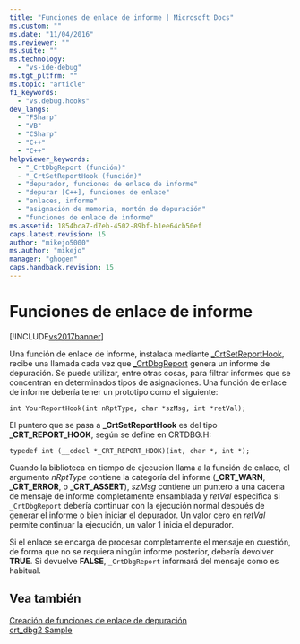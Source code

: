 ```yaml
---
title: "Funciones de enlace de informe | Microsoft Docs"
ms.custom: ""
ms.date: "11/04/2016"
ms.reviewer: ""
ms.suite: ""
ms.technology: 
  - "vs-ide-debug"
ms.tgt_pltfrm: ""
ms.topic: "article"
f1_keywords: 
  - "vs.debug.hooks"
dev_langs: 
  - "FSharp"
  - "VB"
  - "CSharp"
  - "C++"
  - "C++"
helpviewer_keywords: 
  - "_CrtDbgReport (función)"
  - "_CrtSetReportHook (función)"
  - "depurador, funciones de enlace de informe"
  - "depurar [C++], funciones de enlace"
  - "enlaces, informe"
  - "asignación de memoria, montón de depuración"
  - "funciones de enlace de informe"
ms.assetid: 1854bca7-d7eb-4502-89bf-b1ee64cb50ef
caps.latest.revision: 15
author: "mikejo5000"
ms.author: "mikejo"
manager: "ghogen"
caps.handback.revision: 15
---
```

# Funciones de enlace de informe
[!INCLUDE[vs2017banner](../code-quality/includes/vs2017banner.md)]

Una función de enlace de informe, instalada mediante [\_CrtSetReportHook](/visual-cpp/c-runtime-library/reference/crtsetreporthook), recibe una llamada cada vez que [\_CrtDbgReport](/visual-cpp/c-runtime-library/reference/crtdbgreport-crtdbgreportw) genera un informe de depuración.  Se puede utilizar, entre otras cosas, para filtrar informes que se concentran en determinados tipos de asignaciones.  Una función de enlace de informe debería tener un prototipo como el siguiente:  
  
```  
int YourReportHook(int nRptType, char *szMsg, int *retVal);  
```  
  
 El puntero que se pasa a **\_CrtSetReportHook** es del tipo **\_CRT\_REPORT\_HOOK**, según se define en CRTDBG.H:  
  
```  
typedef int (__cdecl *_CRT_REPORT_HOOK)(int, char *, int *);  
```  
  
 Cuando la biblioteca en tiempo de ejecución llama a la función de enlace, el argumento *nRptType* contiene la categoría del informe \(**\_CRT\_WARN**, **\_CRT\_ERROR**, o **\_CRT\_ASSERT**\), *szMsg* contiene un puntero a una cadena de mensaje de informe completamente ensamblada y *retVal* especifica si `_CrtDbgReport` debería continuar con la ejecución normal después de generar el informe o bien iniciar el depurador. Un valor cero en *retVal* permite continuar la ejecución, un valor 1 inicia el depurador.  
  
 Si el enlace se encarga de procesar completamente el mensaje en cuestión, de forma que no se requiera ningún informe posterior, debería devolver **TRUE**.  Si devuelve **FALSE**, `_CrtDbgReport` informará del mensaje como es habitual.  
  
## Vea también  
 [Creación de funciones de enlace de depuración](../debugger/debug-hook-function-writing.md)   
 [crt\_dbg2 Sample](http://msdn.microsoft.com/es-es/21e1346a-6a17-4f57-b275-c76813089167)